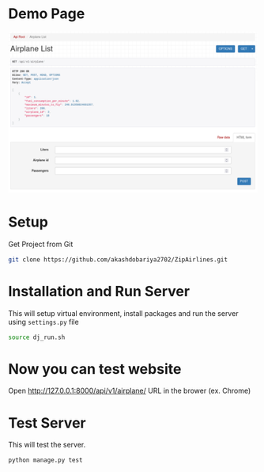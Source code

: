 # Demo Page
![](files/airplane_api_list_page.png)

# Setup
Get Project from Git
```sh
git clone https://github.com/akashdobariya2702/ZipAirlines.git
```

# Installation and Run Server
This will setup virtual environment, install packages and run the server using `settings.py` file
```sh
source dj_run.sh
```

# Now you can test website
Open http://127.0.0.1:8000/api/v1/airplane/ URL in the brower (ex. Chrome)

# Test Server
This will test the server.
```sh
python manage.py test
```
